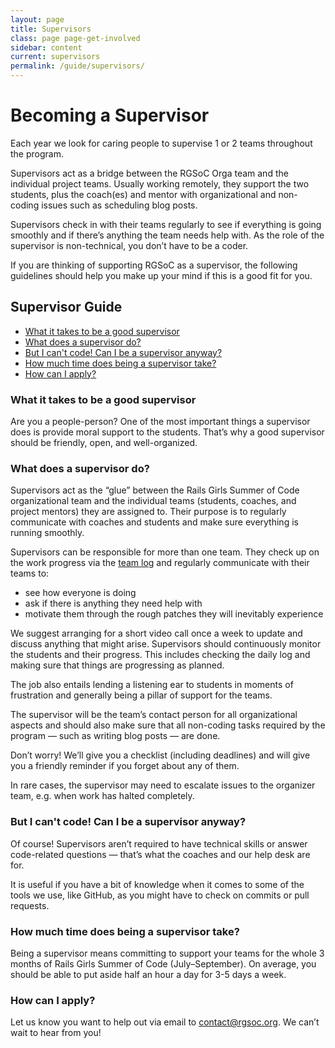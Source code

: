 ```yaml
---
layout: page
title: Supervisors
class: page page-get-involved
sidebar: content
current: supervisors
permalink: /guide/supervisors/
---
```


<h1>Becoming a Supervisor</h1>

Each year we look for caring people to supervise 1 or 2 teams throughout the program.

Supervisors act as a bridge between the RGSoC Orga team and the individual project teams. Usually working remotely, they support the two students, plus the coach(es) and mentor with organizational and non-coding issues such as scheduling blog posts.

Supervisors check in with their teams regularly to see if everything is going smoothly and if there’s anything the team needs help with. As the role of the supervisor is non-technical, you don’t have to be a coder.

If you are thinking of supporting RGSoC as a supervisor, the following guidelines should help you make up your mind if this is a good fit for you.
 
<h2>Supervisor Guide</h2>

<ul>
<li><a href="#what-it-takes">What it takes to be a good supervisor</a></li>
<li><a href="#what">What does a supervisor do?</a></li>
<li><a href="#code">But I can't code! Can I be a supervisor anyway?</a></li>
<li><a href="#time">How much time does being a supervisor take?</a></li>
<li><a href="#apply">How can I apply?</a></li>
</ul>

<h3 id="what-it-takes">What it takes to be a good supervisor</h3>

Are you a people-person? One of the most important things a supervisor does is provide moral support to the students. That’s why a good supervisor should be friendly, open, and well-organized.

<h3 id="what">What does a supervisor do?</h3>

Supervisors act as the “glue” between the Rails Girls Summer of Code organizational team and the individual teams (students, coaches, and project mentors) they are assigned to. Their purpose is to regularly communicate with coaches and students and make sure everything is running smoothly.

Supervisors can be responsible for more than one team. They check up on the work progress via the <a href="/students/log">team log</a> and regularly communicate with their teams to:
* see how everyone is doing
* ask if there is anything they need help with
* motivate them through the rough patches they will inevitably experience

We suggest arranging for a short video call once a week to update and discuss anything that might arise. Supervisors should continuously monitor the students and their progress. This includes checking the daily log and making sure that things are progressing as planned.

The job also entails lending a listening ear to students in moments of frustration and generally being a pillar of support for the teams.

The supervisor will be the team’s contact person for all organizational aspects and should also make sure that all non-coding tasks required by the program — such as writing blog posts — are done.

Don’t worry! We’ll give you a checklist (including deadlines) and will give you a friendly reminder if you forget about any of them.

In rare cases, the supervisor may need to escalate issues to the organizer team, e.g. when work has halted completely.

<h3 id="code">But I can't code! Can I be a supervisor anyway?</h3>

Of course! Supervisors aren’t required to have technical skills or answer code-related questions — that’s what the coaches and our help desk are for.

It is useful if you have a bit of knowledge when it comes to some of the tools we use, like GitHub, as you might have to check on commits or pull requests.

<h3 id="time">How much time does being a supervisor take?</h3>

Being a supervisor means committing to support your teams for the whole 3 months of Rails Girls Summer of Code (July–September). On average, you should be able to put aside half an hour a day for 3-5 days a week.

<h3 id="apply">How can I apply?</h3>

Let us know you want to help out via email to <a href="mailto:contact@rgsoc.org">contact@rgsoc.org</a>. We can’t wait to hear from you!
